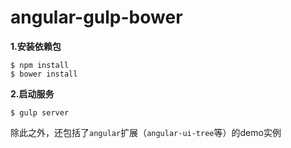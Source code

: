 # angular-gulp-bower

**1.安装依赖包**
```
$ npm install
$ bower install
```

**2.启动服务**
```
$ gulp server
```

除此之外，还包括了`angular`扩展（`angular-ui-tree`等）的demo实例
